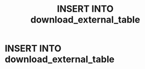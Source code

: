 ﻿---
layout: default
title: INSERT INTO download_external_table
nav_order: 24
parent: Запросы SQL+
grand_parent: Справочная информация
has_children: false
has_toc: false
---

INSERT INTO download_external_table
===================================
